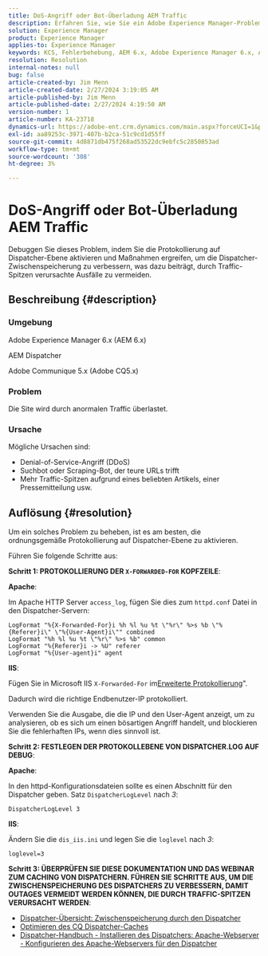 ```yaml
---
title: DoS-Angriff oder Bot-Überladung AEM Traffic
description: Erfahren Sie, wie Sie ein Adobe Experience Manager-Problem lösen können, bei dem die Site durch anormalen Traffic überlastet ist.
solution: Experience Manager
product: Experience Manager
applies-to: Experience Manager
keywords: KCS, Fehlerbehebung, AEM 6.x, Adobe Experience Manager 6.x, AEM Dispatcher, CQ5.x, Adobe Communique 5.x, Adobe CQ5.x, DoS-Angriff, Denial of Service, Bot, Überlastung, Traffic
resolution: Resolution
internal-notes: null
bug: false
article-created-by: Jim Menn
article-created-date: 2/27/2024 3:19:05 AM
article-published-by: Jim Menn
article-published-date: 2/27/2024 4:19:50 AM
version-number: 1
article-number: KA-23718
dynamics-url: https://adobe-ent.crm.dynamics.com/main.aspx?forceUCI=1&pagetype=entityrecord&etn=knowledgearticle&id=68d651f5-1ed5-ee11-9079-6045bd006268
exl-id: aa89253c-3971-407b-b2ca-51c9cd1d55ff
source-git-commit: 4d8871db475f268ad53522dc9ebfc5c2850853ad
workflow-type: tm+mt
source-wordcount: '308'
ht-degree: 3%

---
```


# DoS-Angriff oder Bot-Überladung AEM Traffic


Debuggen Sie dieses Problem, indem Sie die Protokollierung auf Dispatcher-Ebene aktivieren und Maßnahmen ergreifen, um die Dispatcher-Zwischenspeicherung zu verbessern, was dazu beiträgt, durch Traffic-Spitzen verursachte Ausfälle zu vermeiden.

## Beschreibung {#description}


### Umgebung

Adobe Experience Manager 6.x (AEM 6.x)

AEM Dispatcher

Adobe Communique 5.x (Adobe CQ5.x)

### Problem

Die Site wird durch anormalen Traffic überlastet.

### Ursache

Mögliche Ursachen sind:

- Denial-of-Service-Angriff (DDoS)
- Suchbot oder Scraping-Bot, der teure URLs trifft
- Mehr Traffic-Spitzen aufgrund eines beliebten Artikels, einer Pressemitteilung usw.



## Auflösung {#resolution}


Um ein solches Problem zu beheben, ist es am besten, die ordnungsgemäße Protokollierung auf Dispatcher-Ebene zu aktivieren.

Führen Sie folgende Schritte aus:

<b>Schritt 1: PROTOKOLLIERUNG DER `X-FORWARDED-FOR` KOPFZEILE</b>:

<b>Apache</b>:

Im Apache HTTP Server `access_log`, fügen Sie dies zum `httpd.conf` Datei in den Dispatcher-Servern:


```
LogFormat "%{X-Forwarded-For}i %h %l %u %t \"%r\" %>s %b \"%{Referer}i\" \"%{User-Agent}i\"" combined
LogFormat "%h %l %u %t \"%r\" %>s %b" common
LogFormat "%{Referer}i -> %U" referer
LogFormat "%{User-agent}i" agent
```


<b>IIS</b>:

Fügen Sie in Microsoft IIS `X-Forwarded-For` im[Erweiterte Protokollierung](https://learn.microsoft.com/en-us/iis/get-started/whats-new-in-iis-85/enhanced-logging-for-iis85)&quot;.

Dadurch wird die richtige Endbenutzer-IP protokolliert.

Verwenden Sie die Ausgabe, die die IP und den User-Agent anzeigt, um zu analysieren, ob es sich um einen bösartigen Angriff handelt, und blockieren Sie die fehlerhaften IPs, wenn dies sinnvoll ist.

<b>Schritt 2: FESTLEGEN DER PROTOKOLLEBENE VON DISPATCHER.LOG AUF DEBUG</b>:

<b>Apache</b>:

In den httpd-Konfigurationsdateien sollte es einen Abschnitt für den Dispatcher geben. Satz `DispatcherLogLevel` nach *3*:

`DispatcherLogLevel 3`

<b>IIS</b>:

Ändern Sie die `dis_iis.ini` und legen Sie die `loglevel` nach *3*:

`loglevel=3`

<b>Schritt 3: ÜBERPRÜFEN SIE DIESE DOKUMENTATION UND DAS WEBINAR ZUM CACHING VON DISPATCHERN. FÜHREN SIE SCHRITTE AUS, UM DIE ZWISCHENSPEICHERUNG DES DISPATCHERS ZU VERBESSERN, DAMIT OUTAGES VERMEIDT WERDEN KÖNNEN, DIE DURCH TRAFFIC-SPITZEN VERURSACHT WERDEN</b>:

- [Dispatcher-Übersicht: Zwischenspeicherung durch den Dispatcher](https://experienceleague.adobe.com/docs/experience-manager-dispatcher/using/dispatcher.html#how-dispatcher-performs-caching)
- [Optimieren des CQ Dispatcher-Caches](https://github.com/cqsupport/webinar-dispatchercache)
- [Dispatcher-Handbuch - Installieren des Dispatchers: Apache-Webserver - Konfigurieren des Apache-Webservers für den Dispatcher](https://experienceleague.adobe.com/docs/experience-manager-dispatcher/using/getting-started/dispatcher-install.html#apache-web-server-configure-apache-web-server-for-dispatcher)
